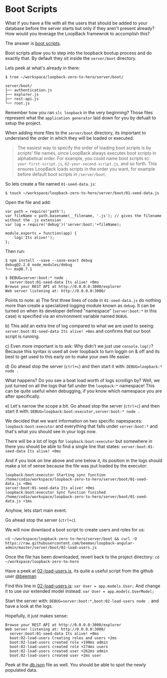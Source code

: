 # Boot Scripts

What if you have a file with all the users that should be added to your database before the server starts but only if they aren't present already? How would you leverage the LoopBack framewrok to accomplish this?

The answer is [boot scripts](http://docs.strongloop.com/display/LB/Defining+boot+scripts).

Boot scripts allow you to step into the loopback bootup process and do exactly that. By default they sit inside the `server/boot` directory.

Lets peek at what's already in there:

```text
$ tree ~/workspace/loopback-zero-to-hero/server/boot/

server/boot/
├── authentication.js
├── explorer.js
├── rest-api.js
└── root.js
```

Remember how you ran `slc loopback` in the very beginning? Those files represent what the `application generator` laid down for you by defualt to setup the project.

When adding more files to the `server/boot` directory, its important to understand the order in which they will be loaded or executed.

> The easiest way to specify the order of loading boot scripts is by scripts' file names, since LoopBack always executes boot scripts in alphabetical order. For example, you could name boot scripts `01-your-first-script.js`, `02-your-second-script.js`, and so forth. This ensures LoopBack loads scripts in the order you want, for example before default boot scripts in `/server/boot`.

So lets create a file named `01-seed-data.js`:

```text
$ touch ~/workspace/loopback-zero-to-hero/server/boot/01-seed-data.js
```

Open the file and add:

```text
var path = require('path');
var fileName = path.basename(__filename, '.js'); // gives the filename without the .js extension
var log = require('debug')('server:boot:'+fileName);

module.exports = function(app) {
    log('Its alive!');
};
```

Then run:

```text
$ npm install --save --save-exact debug
debug@2.2.0 node_modules/debug
└── ms@0.7.1

$ DEBUG=server:boot:* node .
  server:boot:01-seed-data Its alive! +0ms
Browse your REST API at http://0.0.0.0:3000/explorer
Web server listening at: http://0.0.0.0:3000/
```

Points to note: a\) The first three lines of code in `01-seed-data.js` do nothing more than create a specialized logging module known as `debug`. It can be turned on when its developer defined "namespace" \(`server:boot:*` in this case\) is specified via an environment variable named `DEBUG`.

b\) This add an extra line of log compared to what we are used to seeing: `server:boot:01-seed-data Its alive! +0ms` and confirms that our boot script is running.

c\) Even more important is to ask: Why didn't we just use `console.log()`? Because this syntax is used all over loopback to turn loggin on & off and its best to get used to this early on to make your own life easier.

d\) Go ahead stop the server \(`ctrl+c`\) and then start it with: `DEBUG=loopback:* node .`

What happens? Do you see a boat load worth of logs scrollign by? Well, we just turned on all the logs that fall under the `loopback:*` namespace! This can be quite useful when debugging, if you know which namespace you are after specifically.

e\) Let's narrow the scope a bit. Go ahead stop the server \(`ctrl+c`\) and then start it with: `DEBUG=loopback:boot:executor,server:boot:* node .`

We decided that we want information on two specific napespaces: `loopback:boot:executor` and everything that falls under `server:boot:*` and that's what you should see in your logs now.

There will be a lot of logs for `loopback:boot:executor` but somewhere in there you should be able to find a single line that states: `server:boot:01-seed-data Its alive! +0ms`

And if you look on line above and one below it, its position in the logs should make a lot of sense because the file was jsut loaded by the executor:

```text
loopback:boot:executor Starting sync function /home/codio/workspace/loopback-zero-to-hero/server/boot/01-seed-data.js +0ms
server:boot:01-seed-data Its alive! +0ms
loopback:boot:executor Sync function finished /home/codio/workspace/loopback-zero-to-hero/server/boot/01-seed-data.js +1ms
```

Anyhow, lets start main event.

Go ahead stop the server \(`ctrl+c`\).

We will now downlaod a boot script to create users and roles for us:

```text
cd ~/workspace/loopback-zero-to-hero/server/boot && curl -O https://raw.githubusercontent.com/beeman/loopback-angular-admin/master/server/boot/02-load-users.js
```

Once the file has been downloaded, revert back to the project directory: `cd ~/workspace/loopback-zero-to-hero`

Have a peek at [02-load-users.js](https://github.com/shoppinpal/docs-shoppinpal-com/tree/8cdd099563d11c1fe1df4d584b504337850c59eb/loopback/open_file%20loopback-zero-to-hero/server/boot/02-load-users.js;), its quite a useful script from the github user [@beeman](https://github.com/beeman)

Find this line in [02-load-users.js](https://github.com/shoppinpal/docs-shoppinpal-com/tree/8cdd099563d11c1fe1df4d584b504337850c59eb/loopback/open_file%20loopback-zero-to-hero/server/boot/02-load-users.js;): `var User = app.models.User;` And change it to use our extended model instead: `var User = app.models.UserModel;`

Start the server with: `DEBUG=server:boot:*,boot:02-load-users node .` and have a look at the logs.

Hopefully, it just makes sense:

```text
Browse your REST API at http://0.0.0.0:3000/explorer
Web server listening at: http://0.0.0.0:3000/
  server:boot:01-seed-data Its alive! +0ms
  boot:02-load-users Creating roles and users +2ms
  boot:02-load-users created role +190ms admin
  boot:02-load-users created role +274ms users
  boot:02-load-users created user +262ms admin
  boot:02-load-users created user +2ms user
```

Peek at the [db.json](https://github.com/shoppinpal/docs-shoppinpal-com/tree/8cdd099563d11c1fe1df4d584b504337850c59eb/loopback/open_file%20loopback-zero-to-hero/db.json;) file as well. You should be able to spot the newly populated data.

